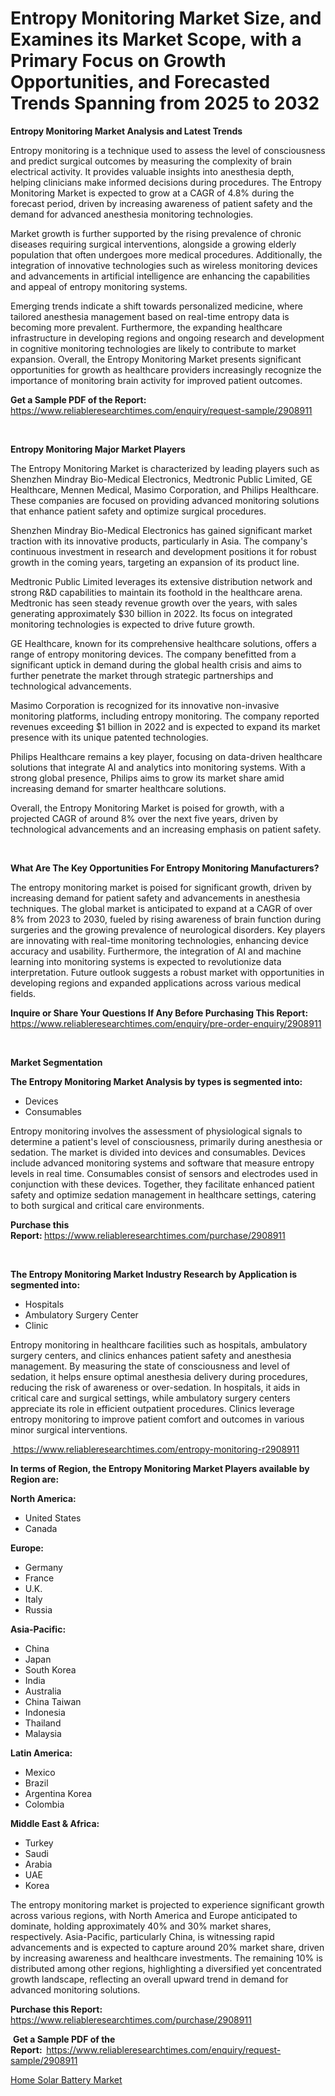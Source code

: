 <p><h1>Entropy Monitoring Market Size, and Examines its Market Scope, with a Primary Focus on Growth Opportunities, and Forecasted Trends Spanning from 2025 to 2032</h1></p><p><strong>Entropy Monitoring Market Analysis and Latest Trends</strong></p>
<p><p>Entropy monitoring is a technique used to assess the level of consciousness and predict surgical outcomes by measuring the complexity of brain electrical activity. It provides valuable insights into anesthesia depth, helping clinicians make informed decisions during procedures. The Entropy Monitoring Market is expected to grow at a CAGR of 4.8% during the forecast period, driven by increasing awareness of patient safety and the demand for advanced anesthesia monitoring technologies.</p><p>Market growth is further supported by the rising prevalence of chronic diseases requiring surgical interventions, alongside a growing elderly population that often undergoes more medical procedures. Additionally, the integration of innovative technologies such as wireless monitoring devices and advancements in artificial intelligence are enhancing the capabilities and appeal of entropy monitoring systems. </p><p>Emerging trends indicate a shift towards personalized medicine, where tailored anesthesia management based on real-time entropy data is becoming more prevalent. Furthermore, the expanding healthcare infrastructure in developing regions and ongoing research and development in cognitive monitoring technologies are likely to contribute to market expansion. Overall, the Entropy Monitoring Market presents significant opportunities for growth as healthcare providers increasingly recognize the importance of monitoring brain activity for improved patient outcomes.</p></p>
<p><strong>Get a Sample PDF of the Report:&nbsp;</strong> <a href="https://www.reliableresearchtimes.com/enquiry/request-sample/2908911?utm_campaign=3067&utm_medium=2&utm_source=Github&utm_content=ia&utm_term=12032025&utm_id=entropy-monitoring">https://www.reliableresearchtimes.com/enquiry/request-sample/2908911</a></p>
<p>&nbsp;</p>
<p><strong>Entropy Monitoring Major Market Players</strong></p>
<p><p>The Entropy Monitoring Market is characterized by leading players such as Shenzhen Mindray Bio-Medical Electronics, Medtronic Public Limited, GE Healthcare, Mennen Medical, Masimo Corporation, and Philips Healthcare. These companies are focused on providing advanced monitoring solutions that enhance patient safety and optimize surgical procedures.</p><p>Shenzhen Mindray Bio-Medical Electronics has gained significant market traction with its innovative products, particularly in Asia. The company's continuous investment in research and development positions it for robust growth in the coming years, targeting an expansion of its product line.</p><p>Medtronic Public Limited leverages its extensive distribution network and strong R&D capabilities to maintain its foothold in the healthcare arena. Medtronic has seen steady revenue growth over the years, with sales generating approximately $30 billion in 2022. Its focus on integrated monitoring technologies is expected to drive future growth.</p><p>GE Healthcare, known for its comprehensive healthcare solutions, offers a range of entropy monitoring devices. The company benefitted from a significant uptick in demand during the global health crisis and aims to further penetrate the market through strategic partnerships and technological advancements.</p><p>Masimo Corporation is recognized for its innovative non-invasive monitoring platforms, including entropy monitoring. The company reported revenues exceeding $1 billion in 2022 and is expected to expand its market presence with its unique patented technologies.</p><p>Philips Healthcare remains a key player, focusing on data-driven healthcare solutions that integrate AI and analytics into monitoring systems. With a strong global presence, Philips aims to grow its market share amid increasing demand for smarter healthcare solutions.</p><p>Overall, the Entropy Monitoring Market is poised for growth, with a projected CAGR of around 8% over the next five years, driven by technological advancements and an increasing emphasis on patient safety.</p></p>
<p>&nbsp;</p>
<p><strong>What Are The Key Opportunities For Entropy Monitoring Manufacturers?</strong></p>
<p><p>The entropy monitoring market is poised for significant growth, driven by increasing demand for patient safety and advancements in anesthesia techniques. The global market is anticipated to expand at a CAGR of over 8% from 2023 to 2030, fueled by rising awareness of brain function during surgeries and the growing prevalence of neurological disorders. Key players are innovating with real-time monitoring technologies, enhancing device accuracy and usability. Furthermore, the integration of AI and machine learning into monitoring systems is expected to revolutionize data interpretation. Future outlook suggests a robust market with opportunities in developing regions and expanded applications across various medical fields.</p></p>
<p><strong>Inquire or Share Your Questions If Any Before Purchasing This Report:</strong> <a href="https://www.reliableresearchtimes.com/enquiry/pre-order-enquiry/2908911?utm_campaign=3067&utm_medium=2&utm_source=Github&utm_content=ia&utm_term=12032025&utm_id=entropy-monitoring">https://www.reliableresearchtimes.com/enquiry/pre-order-enquiry/2908911</a></p>
<p>&nbsp;</p>
<p><strong>Market Segmentation</strong></p>
<p><strong>The Entropy Monitoring Market Analysis by types is segmented into:</strong></p>
<p><ul><li>Devices</li><li>Consumables</li></ul></p>
<p><p>Entropy monitoring involves the assessment of physiological signals to determine a patient's level of consciousness, primarily during anesthesia or sedation. The market is divided into devices and consumables. Devices include advanced monitoring systems and software that measure entropy levels in real time. Consumables consist of sensors and electrodes used in conjunction with these devices. Together, they facilitate enhanced patient safety and optimize sedation management in healthcare settings, catering to both surgical and critical care environments.</p></p>
<p><strong>Purchase this Report:&nbsp;</strong><a href="https://www.reliableresearchtimes.com/purchase/2908911?utm_campaign=3067&utm_medium=2&utm_source=Github&utm_content=ia&utm_term=12032025&utm_id=entropy-monitoring">https://www.reliableresearchtimes.com/purchase/2908911</a></p>
<p>&nbsp;</p>
<p><strong>The Entropy Monitoring Market Industry Research by Application is segmented into:</strong></p>
<p><ul><li>Hospitals</li><li>Ambulatory Surgery Center</li><li>Clinic</li></ul></p>
<p><p>Entropy monitoring in healthcare facilities such as hospitals, ambulatory surgery centers, and clinics enhances patient safety and anesthesia management. By measuring the state of consciousness and level of sedation, it helps ensure optimal anesthesia delivery during procedures, reducing the risk of awareness or over-sedation. In hospitals, it aids in critical care and surgical settings, while ambulatory surgery centers appreciate its role in efficient outpatient procedures. Clinics leverage entropy monitoring to improve patient comfort and outcomes in various minor surgical interventions.</p></p>
<p><a href="https://www.reliableresearchtimes.com/entropy-monitoring-r2908911?utm_campaign=3067&utm_medium=2&utm_source=Github&utm_content=ia&utm_term=12032025&utm_id=entropy-monitoring">&nbsp;https://www.reliableresearchtimes.com/entropy-monitoring-r2908911</a></p>
<p><strong>In terms of Region, the Entropy Monitoring Market Players available by Region are:</strong></p>
<p>
    <p> <strong> North America: </strong>
        <ul>
            <li>United States</li>
            <li>Canada</li>
        </ul>
        </p> 
    <p> <strong> Europe: </strong>
        <ul>
            <li>Germany</li>
            <li>France</li>
            <li>U.K.</li>
            <li>Italy</li>
            <li>Russia</li>
        </ul>
        </p> 
    <p> <strong> Asia-Pacific: </strong>
        <ul>
            <li>China</li>
            <li>Japan</li>
            <li>South Korea</li>
            <li>India</li>
            <li>Australia</li>
            <li>China Taiwan</li>
            <li>Indonesia</li>
            <li>Thailand</li>
            <li>Malaysia</li>
        </ul>
        </p> 
    <p> <strong> Latin America: </strong>
        <ul>
            <li>Mexico</li>
            <li>Brazil</li>
            <li>Argentina Korea</li>
            <li>Colombia</li>
        </ul>
        </p> 
    <p> <strong> Middle East & Africa: </strong>
        <ul>
            <li>Turkey</li>
            <li>Saudi</li>
            <li>Arabia</li>
            <li>UAE</li>
            <li>Korea</li>
        </ul>
    </p>
    </p>
<p><p>The entropy monitoring market is projected to experience significant growth across various regions, with North America and Europe anticipated to dominate, holding approximately 40% and 30% market shares, respectively. Asia-Pacific, particularly China, is witnessing rapid advancements and is expected to capture around 20% market share, driven by increasing awareness and healthcare investments. The remaining 10% is distributed among other regions, highlighting a diversified yet concentrated growth landscape, reflecting an overall upward trend in demand for advanced monitoring solutions.</p></p>
<p><strong>Purchase this Report: </strong><a href="https://www.reliableresearchtimes.com/purchase/2908911?utm_campaign=3067&utm_medium=2&utm_source=Github&utm_content=ia&utm_term=12032025&utm_id=entropy-monitoring">https://www.reliableresearchtimes.com/purchase/2908911</a></p>
<p>&nbsp;<strong>Get a Sample PDF of the Report:&nbsp;&nbsp;</strong><a href="https://www.reliableresearchtimes.com/enquiry/request-sample/2908911?utm_campaign=3067&utm_medium=2&utm_source=Github&utm_content=ia&utm_term=12032025&utm_id=entropy-monitoring">https://www.reliableresearchtimes.com/enquiry/request-sample/2908911</a></p>
<p><strong></strong></p>
<p><p><a href="https://github.com/PeterParrish5/Market-Research-Report-List-7/blob/main/home-solar-battery-market.md?utm_campaign=3067&utm_medium=2&utm_source=Github&utm_content=ia&utm_term=12032025&utm_id=entropy-monitoring">Home Solar Battery Market</a></p></p>